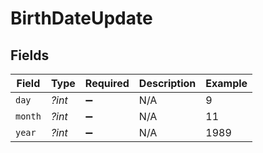 # BirthDateUpdate


## Fields

| Field              | Type               | Required           | Description        | Example            |
| ------------------ | ------------------ | ------------------ | ------------------ | ------------------ |
| `day`              | *?int*             | :heavy_minus_sign: | N/A                | 9                  |
| `month`            | *?int*             | :heavy_minus_sign: | N/A                | 11                 |
| `year`             | *?int*             | :heavy_minus_sign: | N/A                | 1989               |